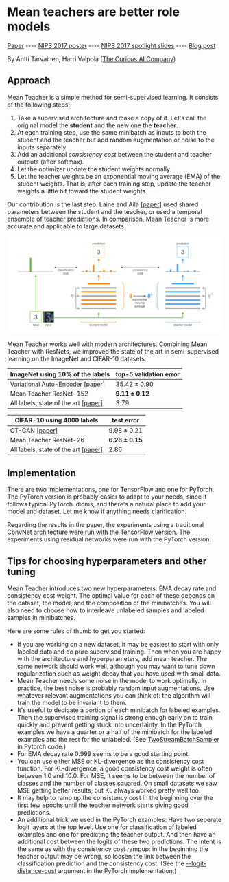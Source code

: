 # Mean teachers are better role models

[Paper](https://arxiv.org/abs/1703.01780) ---- [NIPS 2017 poster](nips_2017_poster.pdf) ---- [NIPS 2017 spotlight slides](nips_2017_slides.pdf) ---- [Blog post](https://thecuriousaicompany.com/mean-teacher/)

By Antti Tarvainen, Harri Valpola ([The Curious AI Company](https://thecuriousaicompany.com/))

## Approach

Mean Teacher is a simple method for semi-supervised learning. It consists of the following steps:

1. Take a supervised architecture and make a copy of it. Let's call the original model the **student** and the new one the **teacher**.
2. At each training step, use the same minibatch as inputs to both the student and the teacher but add random augmentation or noise to the inputs separately.
3. Add an additional *consistency cost* between the student and teacher outputs (after softmax).
4. Let the optimizer update the student weights normally.
5. Let the teacher weights be an exponential moving average (EMA) of the student weights. That is, after each training step, update the teacher weights a little bit toward the student weights.

Our contribution is the last step. Laine and Aila [\[paper\]](https://arxiv.org/abs/1610.02242) used shared parameters between the student and the teacher, or used a temporal ensemble of teacher predictions. In comparison, Mean Teacher is more accurate and applicable to large datasets.

![Mean Teacher model](mean_teacher.png)

Mean Teacher works well with modern architectures. Combining Mean Teacher with ResNets, we improved the state of the art in semi-supervised learning on the ImageNet and CIFAR-10 datasets.

ImageNet using 10% of the labels | top-5 validation error
---------------------------------|------------------------
Variational Auto-Encoder [\[paper\]](https://arxiv.org/abs/1609.08976) | 35.42 ± 0.90
Mean Teacher ResNet-152          |  **9.11 ± 0.12**
All labels, state of the art [\[paper\]](https://arxiv.org/pdf/1709.01507.pdf) |  3.79

CIFAR-10 using 4000 labels   | test error
-----------------------------|-----------
CT-GAN [\[paper\]](https://openreview.net/forum?id=SJx9GQb0-) | 9.98 ± 0.21
Mean Teacher ResNet-26	     | **6.28 ± 0.15**
All labels, state of the art [\[paper\]](https://arxiv.org/abs/1705.07485) | 2.86


## Implementation

There are two implementations, one for TensorFlow and one for PyTorch.
The PyTorch version is probably easier to adapt to your needs,
since it follows typical PyTorch idioms, and there's a natural place to
add your model and dataset. Let me know if anything needs clarification.

Regarding the results in the paper, the experiments using a traditional
ConvNet architecture were run with the TensorFlow version.
The experiments using residual networks were run with the PyTorch version.


## Tips for choosing hyperparameters and other tuning

Mean Teacher introduces two new hyperparameters: EMA decay rate and consistency cost weight. The optimal value for each of these depends on the dataset, the model, and the composition of the minibatches. You will also need to choose how to interleave unlabeled samples and labeled samples in minibatches.

Here are some rules of thumb to get you started:

* If you are working on a new dataset, it may be easiest to start with only labeled data and do pure supervised training. Then when you are happy with the architecture and hyperparameters, add mean teacher. The same network should work well, although you may want to tune down regularization such as weight decay that you have used with small data.
* Mean Teacher needs some noise in the model to work optimally. In practice, the best noise is probably random input augmentations. Use whatever relevant augmentations you can think of: the algorithm will train the model to be invariant to them.
* It's useful to dedicate a portion of each minibatch for labeled examples. Then the supervised training signal is strong enough early on to train quickly and prevent getting stuck into uncertainty. In the PyTorch examples we have a quarter or a half of the minibatch for the labeled examples and the rest for the unlabeled. (See [TwoStreamBatchSampler](pytorch/mean_teacher/data.py#L98) in Pytorch code.)
* For EMA decay rate 0.999 seems to be a good starting point.
* You can use either MSE or KL-divergence as the consistency cost function. For KL-divergence, a good consistency cost weight is often between 1.0 and 10.0. For MSE, it seems to be between the number of classes and the number of classes squared. On small datasets we saw MSE getting better results, but KL always worked pretty well too.
* It may help to ramp up the consistency cost in the beginning over the first few epochs until the teacher network starts giving good predictions. 
* An additional trick we used in the PyTorch examples: Have two seperate logit layers at the top level. Use one for classification of labeled examples and one for predicting the teacher output. And then have an additional cost between the logits of these two predictions. The intent is the same as with the consistency cost rampup: in the beginning the teacher output may be wrong, so loosen the link between the classification prediction and the consistency cost. (See the [--logit-distance-cost](https://github.com/CuriousAI/mean-teacher/blob/master/pytorch/mean_teacher/cli.py#L65-L66) argument in the PyTorch implementation.)
